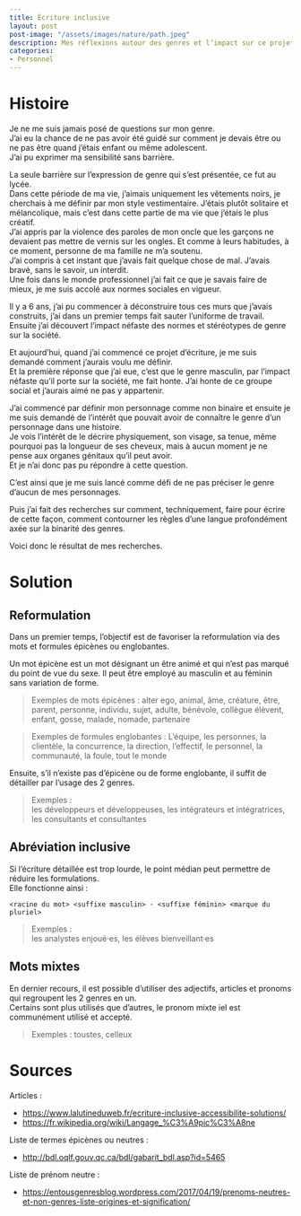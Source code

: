 ```yaml
---
title: Écriture inclusive  
layout: post  
post-image: "/assets/images/nature/path.jpeg"  
description: Mes réflexions autour des genres et l’impact sur ce projet.
categories:   
- Personnel  
---
```


# Histoire

Je ne me suis jamais posé de questions sur mon genre.  
J’ai eu la chance de ne pas avoir été guidé sur comment je devais être ou ne pas être quand j’étais enfant ou même adolescent.  
J’ai pu exprimer ma sensibilité sans barrière.  
  
La seule barrière sur l’expression de genre qui s’est présentée, ce fut au lycée.   
Dans cette période de ma vie, j’aimais uniquement les vêtements noirs, je cherchais à me définir par mon style vestimentaire. J’étais plutôt solitaire et mélancolique, mais c’est dans cette partie de ma vie que j’étais le plus créatif.  
J’ai appris par la violence des paroles de mon oncle que les garçons ne devaient pas mettre de vernis sur les ongles. Et comme à leurs habitudes, à ce moment, personne de ma famille ne m’a soutenu.  
J’ai compris à cet instant que j’avais fait quelque chose de mal. J’avais bravé, sans le savoir, un interdit.  
Une fois dans le monde professionnel j’ai fait ce que je savais faire de mieux, je me suis accolé aux normes sociales en vigueur.  
  
Il y a 6 ans, j’ai pu commencer à déconstruire tous ces murs que j’avais construits, j’ai dans un premier temps fait sauter l’uniforme de travail.   
Ensuite j’ai découvert l’impact néfaste des normes et stéréotypes de genre sur la société.  

Et aujourd’hui, quand j’ai commencé ce projet d’écriture, je me suis demandé comment j’aurais voulu me définir.  
Et la première réponse que j’ai eue, c’est que le genre masculin, par l’impact néfaste qu’il porte sur la société, me fait honte. J’ai honte de ce groupe social et j’aurais aimé ne pas y appartenir.   

J’ai commencé par définir mon personnage comme non binaire et ensuite je me suis demandé de l’intérêt que pouvait avoir de connaître le genre d’un personnage dans une histoire.  
Je vois l’intérêt de le décrire physiquement, son visage, sa tenue, même pourquoi pas la longueur de ses cheveux, mais à aucun moment je ne pense aux organes génitaux qu’il peut avoir.   
Et je n’ai donc pas pu répondre à cette question.   

C’est ainsi que je me suis lancé comme défi de ne pas préciser le genre d’aucun de mes personnages.   

Puis j’ai fait des recherches sur comment, techniquement, faire pour écrire de cette façon, comment contourner les règles d’une langue profondément axée sur la binarité des genres.  

Voici donc le résultat de mes recherches.   


# Solution

## Reformulation

Dans un premier temps, l’objectif est de favoriser la reformulation via des mots et formules épicènes ou englobantes.   
  
Un mot épicène est un mot désignant un être animé et qui n’est pas marqué du point de vue du sexe. Il peut être employé au masculin et au féminin sans variation de forme.  

> Exemples de mots épicènes :
> alter ego, animal, âme, créature, être, parent, personne, individu, sujet, adulte, bénévole, collègue élèvent, enfant, gosse, malade, nomade, partenaire

> Exemples de formules englobantes : 
> L’équipe, les personnes, la clientèle, la concurrence, la direction, l’effectif, le personnel, la communauté, la foule, tout le monde

Ensuite, s’il n’existe pas d’épicène ou de forme englobante, il suffit de détailler par l’usage des 2 genres.  

> Exemples :   
> les développeurs et développeuses, les intégrateurs et intégratrices, les consultants et consultantes

## Abréviation inclusive 

Si l’écriture détaillée est trop lourde, le point médian peut permettre de réduire les formulations.   
Elle fonctionne ainsi :   

`<racine du mot> <suffixe masculin> · <suffixe féminin> <marque du pluriel>`  

> Exemples :   
> les analystes enjoué·es, les élèves bienveillant·es

## Mots mixtes

En dernier recours, il est possible d’utiliser des adjectifs, articles et pronoms qui regroupent les 2 genres en un.   
Certains sont plus utilisés que d’autres, le pronom mixte iel est communément utilisé et accepté.  

> Exemples : 
> toustes, celleux

# Sources

Articles :  
- <https://www.lalutineduweb.fr/ecriture-inclusive-accessibilite-solutions/>  
- <https://fr.wikipedia.org/wiki/Langage_%C3%A9pic%C3%A8ne>  
  
Liste de termes épicènes ou neutres :  
- <http://bdl.oqlf.gouv.qc.ca/bdl/gabarit_bdl.asp?id=5465>  
  
Liste de prénom neutre :   
- <https://entousgenresblog.wordpress.com/2017/04/19/prenoms-neutres-et-non-genres-liste-origines-et-signification/>  




